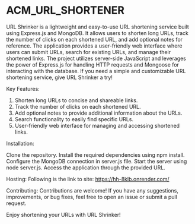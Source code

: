 # ACM_URL_SHORTENER

URL Shrinker is a lightweight and easy-to-use URL shortening service built using Express.js and MongoDB. It allows users to shorten long URLs, track the number of clicks on each shortened URL, and add optional notes for reference. The application provides a user-friendly web interface where users can submit URLs, search for existing URLs, and manage their shortened links. The project utilizes server-side JavaScript and leverages the power of Express.js for handling HTTP requests and Mongoose for interacting with the database. If you need a simple and customizable URL shortening service, give URL Shrinker a try!

Key Features:

1) Shorten long URLs to concise and shareable links.
2) Track the number of clicks on each shortened URL.
3) Add optional notes to provide additional information about the URLs.
4) Search functionality to easily find specific URLs.
5) User-friendly web interface for managing and accessing shortened links.

Installation:

Clone the repository.
Install the required dependencies using npm install.
Configure the MongoDB connection in server.js file.
Start the server using node server.js.
Access the application through the provided URL.

Hosting:
Following is the link to site: https://hh-8klb.onrender.com/

Contributing:
Contributions are welcome! If you have any suggestions, improvements, or bug fixes, feel free to open an issue or submit a pull request.

Enjoy shortening your URLs with URL Shrinker!

